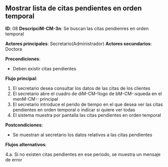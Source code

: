 ## Mostrar lista de citas pendientes en orden temporal

**ID**: 08
**DescripciM-CM-3n**: Se buscan las citas pendienres en orden
temporal

**Actores principales**: Secretario(Administrador)
**Actores secundarios**: Doctora

**Precondiciones**:
* Deben existir citas pendientes

**Flujo principal**:
1. El secretario desea consultar los datos de las citas de los clientes
1. El secretario abre el cuadro de diM-CM-!logo de bM-CM-:squeda en el
menM-CM-:  principal
1. El secretario introduce el perido de tiempo en el que desea ver las
citas pendientes en orden temporal o indicar si quiere ver todas
1. El sistema muestra por pantalla las citas pendientes en orden
temporal

**Postcondiciones**:

* Se muestran al secretario los datos relativos a las citas pendientes

**Flujos alternativos**:

4.a. Si no existen citas pendientes en ese periodo, se muestra un mensaje de error

